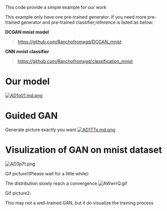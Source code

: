 This code provide a simple example for our work

This example only have one pre-trained generator. If you need more pre-trained generator and pre-trained classifier,reference is listed as below:

**DCGAN mnist model**
>https://github.com/Ranchofromxgd/DCGAN_mnist

**CNN mnist classifier**
>https://github.com/Ranchofromxgd/classification_mnist



# Our model
[![AD1o01.md.png](https://s2.ax1x.com/2019/03/30/AD1o01.md.png)](https://imgchr.com/i/AD1o01)

# Guided GAN
Generate picture exactly you want
[![AD1TTx.md.png](https://s2.ax1x.com/2019/03/30/AD1TTx.md.png)](https://imgchr.com/i/AD1TTx)

# Visulization of GAN on mnist dataset
![AD3p7t.png](https://s2.ax1x.com/2019/03/30/AD3p7t.png)

Gif picture1(Please wait for a little while):

The distribution slowly reach a convergence
![AWwrrQ.gif](https://s2.ax1x.com/2019/04/06/AWwrrQ.gif)

Gif picture2:

This may not a well-trained GAN, but it do visualize the training process

